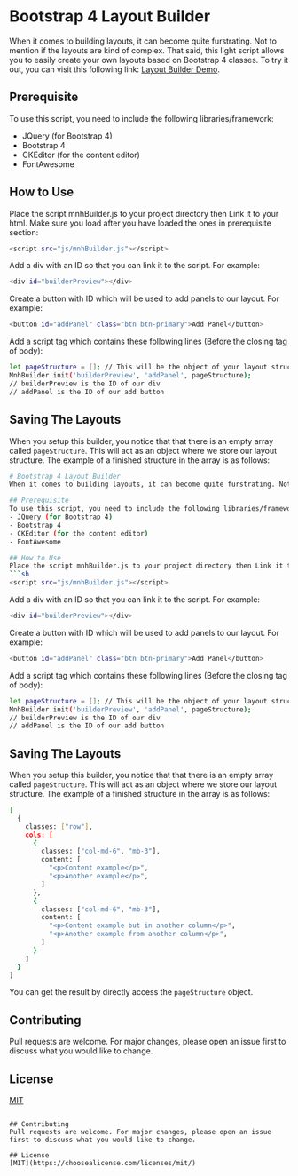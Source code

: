 # Bootstrap 4 Layout Builder
When it comes to building layouts, it can become quite furstrating. Not to mention if the layouts are kind of complex. That said, this light script allows you to easily create your own layouts based on Bootstrap 4 classes. To try it out, you can visit this following link: [Layout Builder Demo](https://mnhjddn.github.io/work.html?code=layout-builder).

## Prerequisite
To use this script, you need to include the following libraries/framework:
- JQuery (for Bootstrap 4)
- Bootstrap 4
- CKEditor (for the content editor)
- FontAwesome

## How to Use
Place the script mnhBuilder.js to your project directory then Link it to your html. Make sure you load after you have loaded the ones in prerequisite section:
```sh
<script src="js/mnhBuilder.js"></script>
```
Add a div with an ID so that you can link it to the script. For example:
```sh
<div id="builderPreview"></div>
```
Create a button with ID which will be used to add panels to our layout. For example:
```sh
<button id="addPanel" class="btn btn-primary">Add Panel</button>
```
Add a script tag which contains these following lines (Before the closing tag of body):
```sh
let pageStructure = []; // This will be the object of your layout structure
MnhBuilder.init('builderPreview', 'addPanel', pageStructure);
// builderPreview is the ID of our div
// addPanel is the ID of our add button
```
## Saving The Layouts
When you setup this builder, you notice that that there is an empty array called `pageStructure`. This will act as an object where we store our layout structure. The example of a finished structure in the array is as follows:
```sh
# Bootstrap 4 Layout Builder
When it comes to building layouts, it can become quite furstrating. Not to mention if the layouts are kind of complex. That said, this light script allows you to easily create your own layouts based on Bootstrap 4 classes. To try it out, you can visit this following link: [Layout Builder Demo](https://mnhjddn.github.io/work.html?code=layout-builder).

## Prerequisite
To use this script, you need to include the following libraries/framework:
- JQuery (for Bootstrap 4)
- Bootstrap 4
- CKEditor (for the content editor)
- FontAwesome

## How to Use
Place the script mnhBuilder.js to your project directory then Link it to your html. Make sure you load after you have loaded the ones in prerequisite section:
```sh
<script src="js/mnhBuilder.js"></script>
```
Add a div with an ID so that you can link it to the script. For example:
```sh
<div id="builderPreview"></div>
```
Create a button with ID which will be used to add panels to our layout. For example:
```sh
<button id="addPanel" class="btn btn-primary">Add Panel</button>
```
Add a script tag which contains these following lines (Before the closing tag of body):
```sh
let pageStructure = []; // This will be the object of your layout structure
MnhBuilder.init('builderPreview', 'addPanel', pageStructure);
// builderPreview is the ID of our div
// addPanel is the ID of our add button
```
## Saving The Layouts
When you setup this builder, you notice that that there is an empty array called `pageStructure`. This will act as an object where we store our layout structure. The example of a finished structure in the array is as follows:
```sh
[
  {
    classes: ["row"],
    cols: [
      {
        classes: ["col-md-6", "mb-3"],
        content: [
          "<p>Content example</p>",
          "<p>Another example</p>",
        ]
      },
      {
        classes: ["col-md-6", "mb-3"],
        content: [
          "<p>Content example but in another column</p>",
          "<p>Another example from another column</p>",
        ]
      }
    ]
  }
]
```
You can get the result by directly access the `pageStructure` object.

## Contributing
Pull requests are welcome. For major changes, please open an issue first to discuss what you would like to change.

## License
[MIT](https://choosealicense.com/licenses/mit/)
```

## Contributing
Pull requests are welcome. For major changes, please open an issue first to discuss what you would like to change.

## License
[MIT](https://choosealicense.com/licenses/mit/)